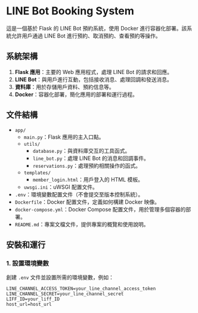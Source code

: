 # LINE Bot Booking System

這是一個基於 Flask 的 LINE Bot 預約系統，使用 Docker 進行容器化部署。該系統允許用戶通過 LINE Bot 進行預約、取消預約、查看預約等操作。

## 系統架構

1. **Flask 應用**：主要的 Web 應用程式，處理 LINE Bot 的請求和回應。
2. **LINE Bot**：與用戶進行互動，包括接收消息、處理回調和發送消息。
3. **資料庫**：用於存儲用戶資料、預約信息等。
4. **Docker**：容器化部署，簡化應用的部署和運行過程。

## 文件結構

- `app/`
  - `main.py`：Flask 應用的主入口點。
  - `utils/`
    - `database.py`：與資料庫交互的工具函式。
    - `line_bot.py`：處理 LINE Bot 的消息和回調事件。
    - `reservations.py`：處理預約相關操作的函式。
  - `templates/`
    - `member_login.html`：用戶登入的 HTML 模板。
  - `uwsgi.ini`：uWSGI 配置文件。
- `.env`：環境變數配置文件（不會提交至版本控制系統）。
- `Dockerfile`：Docker 配置文件，定義如何構建 Docker 映像。
- `docker-compose.yml`：Docker Compose 配置文件，用於管理多個容器的部署。
- `README.md`：專案文檔文件，提供專案的概覽和使用說明。

## 安裝和運行

### 1. 設置環境變數

創建 `.env` 文件並設置所需的環境變數，例如：

```env
LINE_CHANNEL_ACCESS_TOKEN=your_line_channel_access_token
LINE_CHANNEL_SECRET=your_line_channel_secret
LIFF_ID=your_liff_ID
host_url=host_url